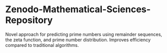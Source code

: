 # Zenodo-Mathematical-Sciences-Repository
Novel approach for predicting prime numbers using remainder sequences, the zeta function, and prime number distribution. Improves efficiency compared to traditional algorithms.

